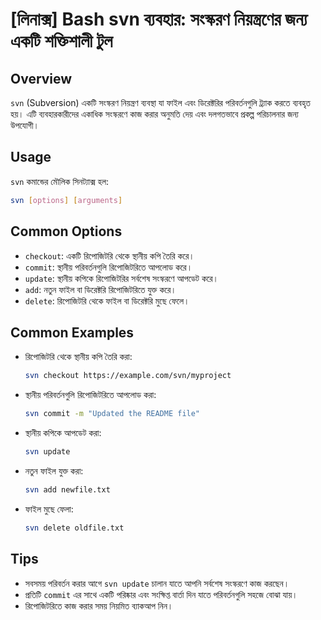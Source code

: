 # [লিনাক্স] Bash svn ব্যবহার: সংস্করণ নিয়ন্ত্রণের জন্য একটি শক্তিশালী টুল

## Overview
`svn` (Subversion) একটি সংস্করণ নিয়ন্ত্রণ ব্যবস্থা যা ফাইল এবং ডিরেক্টরির পরিবর্তনগুলি ট্র্যাক করতে ব্যবহৃত হয়। এটি ব্যবহারকারীদের একাধিক সংস্করণে কাজ করার অনুমতি দেয় এবং দলগতভাবে প্রকল্প পরিচালনার জন্য উপযোগী।

## Usage
`svn` কমান্ডের মৌলিক সিনট্যাক্স হল:

```bash
svn [options] [arguments]
```

## Common Options
- `checkout`: একটি রিপোজিটরি থেকে স্থানীয় কপি তৈরি করে।
- `commit`: স্থানীয় পরিবর্তনগুলি রিপোজিটরিতে আপলোড করে।
- `update`: স্থানীয় কপিকে রিপোজিটরির সর্বশেষ সংস্করণে আপডেট করে।
- `add`: নতুন ফাইল বা ডিরেক্টরি রিপোজিটরিতে যুক্ত করে।
- `delete`: রিপোজিটরি থেকে ফাইল বা ডিরেক্টরি মুছে ফেলে।

## Common Examples
- রিপোজিটরি থেকে স্থানীয় কপি তৈরি করা:
  ```bash
  svn checkout https://example.com/svn/myproject
  ```

- স্থানীয় পরিবর্তনগুলি রিপোজিটরিতে আপলোড করা:
  ```bash
  svn commit -m "Updated the README file"
  ```

- স্থানীয় কপিকে আপডেট করা:
  ```bash
  svn update
  ```

- নতুন ফাইল যুক্ত করা:
  ```bash
  svn add newfile.txt
  ```

- ফাইল মুছে ফেলা:
  ```bash
  svn delete oldfile.txt
  ```

## Tips
- সবসময় পরিবর্তন করার আগে `svn update` চালান যাতে আপনি সর্বশেষ সংস্করণে কাজ করছেন।
- প্রতিটি `commit` এর সাথে একটি পরিষ্কার এবং সংক্ষিপ্ত বার্তা দিন যাতে পরিবর্তনগুলি সহজে বোঝা যায়।
- রিপোজিটরিতে কাজ করার সময় নিয়মিত ব্যাকআপ নিন।